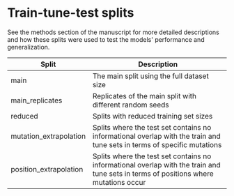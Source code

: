# Train-tune-test splits

See the methods section of the manuscript for more detailed descriptions and how these splits were used to test the models' performance and generalization.

| Split | Description |
|---------|---------------------------------------------------------------------------------------------------|
| main   | The main split using the full dataset size                                         |
| main_replicates    | Replicates of the main split with different random seeds                       |
| reduced     | Splits with reduced training set sizes |
| mutation_extrapolation    | Splits where the test set contains no informational overlap with the train and tune sets in terms of specific mutations  |
| position_extrapolation   | Splits where the test set contains no informational overlap with the train and tune sets in terms of positions where mutations occur  |

